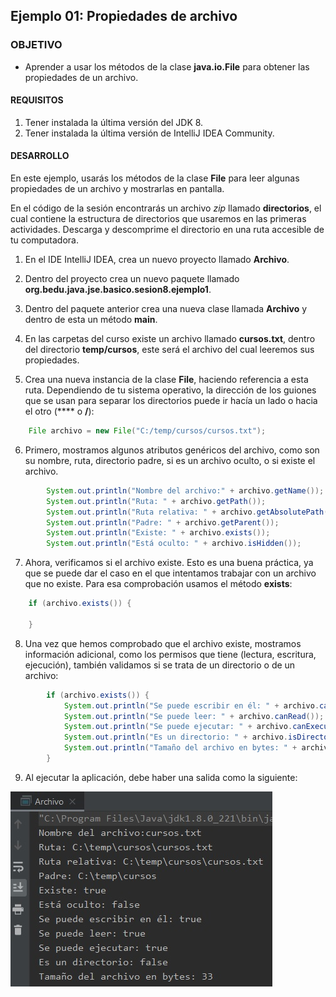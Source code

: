 ## Ejemplo 01: Propiedades de archivo

### OBJETIVO

- Aprender a usar los métodos de la clase **java.io.File** para obtener las propiedades de un archivo. 

#### REQUISITOS

1. Tener instalada la última versión del JDK 8.
2. Tener instalada la última versión de IntelliJ IDEA Community.


#### DESARROLLO

En este ejemplo, usarás los métodos de la clase **File** para leer algunas propiedades de un archivo y mostrarlas en pantalla.

En el código de la sesión encontrarás un archivo *zip* llamado **directorios**, el cual contiene la estructura de directorios que usaremos en las primeras actividades. Descarga y descomprime el directorio en una ruta accesible de tu computadora.

1. En el IDE IntelliJ IDEA, crea un nuevo proyecto llamado **Archivo**.

2. Dentro del proyecto crea un nuevo paquete llamado **org.bedu.java.jse.basico.sesion8.ejemplo1**.

3. Dentro del paquete anterior crea una nueva clase llamada **Archivo** y dentro de esta un método **main**.

4. En las carpetas del curso existe un archivo llamado **cursos.txt**, dentro del  directorio **temp/cursos**, este será el archivo del cual leeremos sus propiedades.

5. Crea una nueva instancia de la clase **File**, haciendo referencia a esta ruta. Dependiendo de tu sistema operativo, la dirección de los guiones que se usan para separar los directorios puede ir hacía un lado o hacia el otro (**\** o **/**):

```java
	File archivo = new File("C:/temp/cursos/cursos.txt");
```

6. Primero, mostramos algunos atributos genéricos del archivo, como son su nombre, ruta, directorio padre, si es un archivo oculto, o si existe el archivo.
```java
        System.out.println("Nombre del archivo:" + archivo.getName());
        System.out.println("Ruta: " + archivo.getPath());
        System.out.println("Ruta relativa: " + archivo.getAbsolutePath());
        System.out.println("Padre: " + archivo.getParent());
        System.out.println("Existe: " + archivo.exists());
        System.out.println("Está oculto: " + archivo.isHidden());
```

7. Ahora, verificamos si el archivo existe. Esto es una buena práctica, ya que se puede dar el caso en el que intentamos trabajar con un archivo que no existe. Para esa comprobación usamos el método **exists**:
```java
	if (archivo.exists()) {
	
	}
```

8. Una vez que hemos comprobado que el archivo existe, mostramos información adicional, como los permisos que tiene (lectura, escritura, ejecución), también validamos si se trata de un directorio o de un archivo:
```java
        if (archivo.exists()) {
            System.out.println("Se puede escribir en él: " + archivo.canWrite());
            System.out.println("Se puede leer: " + archivo.canRead());
            System.out.println("Se puede ejecutar: " + archivo.canExecute());
            System.out.println("Es un directorio: " + archivo.isDirectory());
            System.out.println("Tamaño del archivo en bytes: " + archivo.length());
        }
```

9. Al ejecutar la aplicación, debe haber una salida como la siguiente:

![imagen](img/img_01.jpg)



